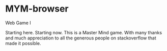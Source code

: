 # MYM-browser
Web Game I

Starting here. Starting now. This is a Master Mind game. With many thanks and much appreciation to all the generous people on stackoverflow that made it possible.
